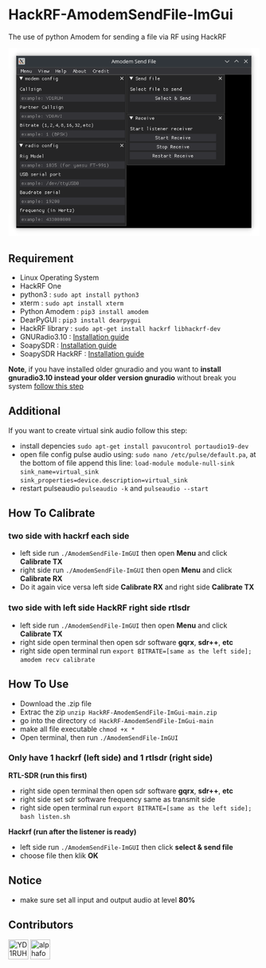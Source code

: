 # HackRF-AmodemSendFile-ImGui
The use of python Amodem for sending a file via RF using HackRF

![image](https://github.com/YD1RUH/HackRF-AmodemSendFile-ImGui/blob/support-hamlib/AmodemSendFileRig.png)

## Requirement
- Linux Operating System
- HackRF One
- python3 : `sudo apt install python3`
- xterm : `sudo apt install xterm`
- Python Amodem : `pip3 install amodem`
- DearPyGUI : `pip3 install dearpygui`
- HackRF library : `sudo apt-get install hackrf libhackrf-dev`
- GNURadio3.10 : [Installation guide](https://wiki.gnuradio.org/index.php/LinuxInstall)
- SoapySDR : [Installation guide](https://github.com/pothosware/SoapySDR/wiki/BuildGuide#get-the-source-code)
- SoapySDR HackRF : [Installation guide](https://github.com/pothosware/SoapyHackRF/wiki#building-soapy-hack-rf)

**Note**, if you have installed older gnuradio and you want to **install gnuradio3.10 instead your older version gnuradio** without break you system [follow this step](https://github.com/YD1RUH/HackRF-AmodemSendFile-ImGui/blob/main/Install_GNUradio3.10_instead_your_GNUradio_default_version.md)

## Additional
If you want to create virtual sink audio follow this step:
- install depencies `sudo apt-get install pavucontrol portaudio19-dev`
- open file config pulse audio using: `sudo nano /etc/pulse/default.pa`, at the bottom of file append this line: `load-module module-null-sink sink_name=virtual_sink sink_properties=device.description=virtual_sink`
- restart pulseaudio `pulseaudio -k` and `pulseaudio --start`

## How To Calibrate
### two side with hackrf each side
- left side run `./AmodemSendFile-ImGUI` then open **Menu** and click **Calibrate TX**
- right side run `./AmodemSendFile-ImGUI` then open **Menu** and click **Calibrate RX**
- Do it again vice versa left side **Calibrate RX** and right side **Calibrate TX**
### two side with left side HackRF right side rtlsdr
- left side run `./AmodemSendFile-ImGUI` then open **Menu** and click **Calibrate TX**
- right side open terminal then open sdr software **gqrx**, **sdr++**, **etc**
- right side open terminal run `export BITRATE=[same as the left side]; amodem recv calibrate`

## How To Use
- Download the .zip file
- Extrac the zip `unzip HackRF-AmodemSendFile-ImGui-main.zip`
- go into the directory `cd HackRF-AmodemSendFile-ImGui-main`
- make all file executable `chmod +x *`
- Open terminal, then run `./AmodemSendFile-ImGUI`
### Only have 1 hackrf (left side) and 1 rtlsdr (right side)
**RTL-SDR (run this first)**
- right side open terminal then open sdr software **gqrx**, **sdr++**, **etc**
- right side set sdr software frequency same as transmit side
- right side open terminal run `export BITRATE=[same as the left side]; bash listen.sh`

**Hackrf (run after the listener is ready)**
- left side run `./AmodemSendFile-ImGUI` then click **select & send file**
- choose file then klik **OK**

## Notice
- make sure set all input and output audio at level **80%**

## Contributors

[//]: contributor-faces

<a href="https://github.com/YD1RUH"><img src="https://avatars.githubusercontent.com/u/32731955?v=3" title="YD1RUH" width="40" height="40"></a>
<a href="https://github.com/alphafox02"><img src="https://avatars.githubusercontent.com/u/44436101?v=3" title="alphafox02" width="40" height="40"></a>

[//]: contributor-faces

